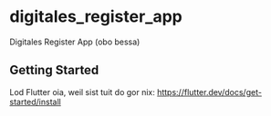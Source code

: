 # digitales_register_app

Digitales Register App (obo bessa)

## Getting Started

Lod Flutter oia, weil sist tuit do gor nix:
https://flutter.dev/docs/get-started/install
